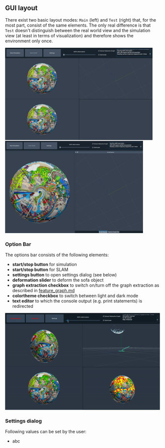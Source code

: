 ## GUI layout

There exist two basic layout modes: `Main` (left) and `Test` (right) that, for the most part, consist of the same elements.
The only real difference is that `Test` doesn't distinguish between the real world view and the simulation view (at least in terms of visualization) and therefore shows the environment only once.

<img src="../images/main_gui1.png" alt="Main Mode" height="300"/> <img src="../images/test_gui.png" alt="Test Mode" height="300"/>

### Option Bar

The options bar consists of the following elements:

* **start/stop button** for simulation
* **start/stop button** for SLAM
* **settings button** to open settings dialog (see below)
* **deformation slider** to deform the sofa object
* **graph extraction checkbox** to switch on/turn off the graph extraction as described in [feature_graph.md](feature_graph.md)
* **colortheme checkbox** to switch between light and dark mode
* **text editor** to which the console output (e.g. print statements) is redirected

![](../images/gui.gif)

### Settings dialog

Following values can be set by the user:

* abc

